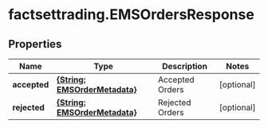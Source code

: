 # factsettrading.EMSOrdersResponse

## Properties

Name | Type | Description | Notes
------------ | ------------- | ------------- | -------------
**accepted** | [**{String: EMSOrderMetadata}**](EMSOrderMetadata.md) | Accepted Orders | [optional] 
**rejected** | [**{String: EMSOrderMetadata}**](EMSOrderMetadata.md) | Rejected Orders | [optional] 


